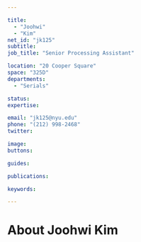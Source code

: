 ```yaml
---

title:
  - "Joohwi"
  - "Kim"
net_id: "jk125"
subtitle: 
job_title: "Senior Processing Assistant"

location: "20 Cooper Square"
space: "325D"
departments:
  - "Serials"

status: 
expertise:

email: "jk125@nyu.edu"
phone: "(212) 998-2468"
twitter: 

image: 
buttons:

guides:

publications:

keywords:

---
```


# About Joohwi Kim



